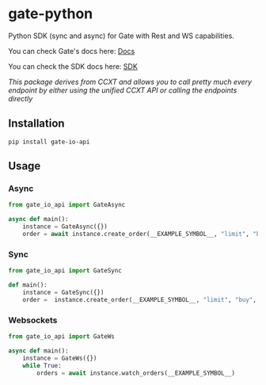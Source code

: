 # gate-python
Python SDK (sync and async) for Gate with Rest and WS capabilities.

You can check Gate's docs here: [Docs](https://ccxt.com)


You can check the SDK docs here: [SDK](https://docs.ccxt.com/#/exchanges/gate)

*This package derives from CCXT and allows you to call pretty much every endpoint by either using the unified CCXT API or calling the endpoints directly*

## Installation

```
pip install gate-io-api
```

## Usage

### Async

```Python
from gate_io_api import GateAsync

async def main():
    instance = GateAsync({})
    order = await instance.create_order(__EXAMPLE_SYMBOL__, "limit", "buy", 1, 100000)
```

### Sync

```Python
from gate_io_api import GateSync

def main():
    instance = GateSync({})
    order =  instance.create_order(__EXAMPLE_SYMBOL__, "limit", "buy", 1, 100000)
```

### Websockets

```Python
from gate_io_api import GateWs

async def main():
    instance = GateWs({})
    while True:
        orders = await instance.watch_orders(__EXAMPLE_SYMBOL__)
```

